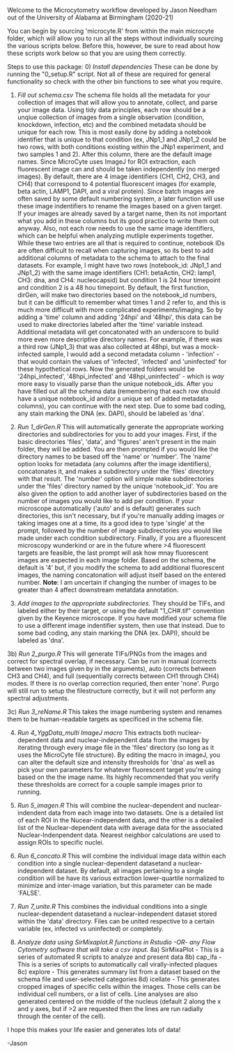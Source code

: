 Welcome to the Microcytometry workflow developed by Jason Needham out of the University of Alabama at Birmingham (2020-21)

You can begin by sourcing 'microcyte.R' from within the main microcyte folder, which will allow you to run all the steps without individually sourcing the various scripts below. Before this, however, be sure to read about how these scripts work below so that you are using them correctly.

Steps to use this package:
0) *Install dependencies* These can be done by running the "0_setup.R" script. Not all of these are required for general functionality so check with the other bin functions to see what you require.

1) *Fill out schema.csv* The schema file holds all the metadata for your collection of images that will allow you to annotate, collect, and parse your image data. Using tidy data principles, each row should be a unqiue collection of images from a single observation (condition, knockdown, infection, etc) and the combined metadata should be unique for each row. This is most easily done by adding a notebook identifier that is unique to that condition (ex, JNp1_1 and JNp1_2 could be two rows, with both conditions existing within the JNp1 experiment, and two samples 1 and 2). After this column, there are the default image names. Since MicroCyte uses ImageJ for ROI extraction, each fluorescent image can and should be taken independently (no merged images). By default, there are 4 image identifiers (CH1, CH2, CH3, and CH4) that correspond to 4 potential fluorescent images (for example, beta actin, LAMP1, DAPI, and a viral protein). Since batch images are often saved by some default numbering system, a later function will use these image indentifiers to rename the images based on a given target. If your images are already saved by a target name, then its not important what you add in these columns but its good practice to write them out anyway. Also, not each row needs to use the same image identifiers, which can be helpful when analyzing mutliple experiments together. While these two entries are all that is required to continue, notebook IDs are often difficult to recall when capturing images, so its best to add additional columns of metadata to the schema to attach to the final datasets. For example, I might have two rows (notebook_id: JNp1_1 and JNp1_2) with the same image identifiers (CH1: betaActin, CH2: lamp1, CH3: dna, and CH4: nucleocapsid) but condition 1 is 24 hour timepoint and condition 2 is a 48 hou timepoint. By default, the first function, dirGen, will make two directories based on the notebook_id numbers, but it can be difficult to remember what times 1 and 2 refer to, and this is much more difficult with more complicated experiments/imaging. So by adding a 'time' column and adding '24hpi' and '48hpi', this data can be used to make directories labeled after the 'time' variable instead. Additional metadata will get concatonated with an underscore to build more even more descriptive directory names. For example, if there was a third row (JNp1_3) that was also collected at 48hpi, but was a mock-infected sample, I would add a second metadata column - 'infection' - that would contain the values of 'infected', 'infected' and 'uninfected' for these hypothetical rows. Now the generated folders would be '24hpi_infected', '48hpi_infected' and '48hpi_uninfected' - which is *way* more easy to visually parse than the unique notebook_ids. After you have filled out all the schema data (remembering that each row should have a unique notebook_id and/or a unique set of added metadata columns), you can continue with the next step. Due to some bad coding, any stain marking the DNA (ex. DAPI), should be labeled as 'dna'.

2) *Run 1_dirGen.R* This will automatically generate the appropriate working directories and subdirectories for you to add your images. First, if the basic directories 'files', 'data', and 'figures' aren't present in the main folder, they will be added. You are then prompted if you would like the directory names to be based off the 'name' or 'number'. The 'name' option looks for metadata (any columns after the image identifiers), concatonates it, and makes a subdirectory under the 'files' directory with that result. The 'number' option will simple make subdirectories under the 'files' directory named by the unique 'notebook_id'. You are also given the option to add another layer of subdirectories based on the number of images you would like to add per condition. If your microscope automatically ('auto' and is default) generates such directories, this isn't necessary, but if you're manually adding images or taking images one at a time, its a good idea to type 'single' at the prompt, followed by the number of image subdirectories you would like made under each condition subdirectory. Finally, if you are a fluorescent microscopy wunderkind or are in the future where >4 fluorescent targets are feasible, the last prompt will ask how mnay fluorescent images are expected in each image folder. Based on the schema, the default is '4' but, if you modify the schema to add additional fluorescent images, the naming concatonation will adjust itself based on the entered number. **Note**: I am uncertain if changing the number of images to be greater than 4 affect downstream metatdata annotation.

3) *Add images to the appropriate subdirectories.* They should be TIFs, and labeled either by their target, or using the default "1_CH#.tif" convention given by the Keyence microscope. If you have modified your schema file to use a different image indentifier system, then use that instead. Due to some bad coding, any stain marking the DNA (ex. DAPI), should be labeled as 'dna'.

3b) *Run 2_purgo.R* This will generate TIFs/PNGs from the images and correct for spectral overlap, if necessary. Can be run in manual (corrects between two images given by in the arguments), auto (corrects between CH3 and CH4), and full (sequentially corrects between CH1 through CH4) modes. If there is no overlap correction requried, then enter 'none'. Purgo will still run to setup the filestructure correctly, but it will not perform any spectral adjustments.

3c) *Run 3_reName.R* This takes the image numbering system and renames them to be human-readable targets as specificed in the schema file.

4) *Run 4_YggData_multi ImageJ macro* This extracts both nuclear-dependent data and nuclear-independent data from the images by iterating through every image file in the 'files' directory (so long as it uses the MicroCyte file structure). By editing the macro in imageJ, you can alter the default size and intensity thresholds for 'dna' as well as pick your own parameters for whatever fluorescent target you're using based on the the image name. Its highly recommended that you verify these thresholds are correct for a couple sample images prior to running.

5) *Run 5_imagen.R* This will combine the nuclear-dependent and nuclear-indendent data from each image into two datasets. One is a detailed list of each ROI in the Nucear-independent data, and the other is a detailed list of the Nuclear-dependent data with average data for the associated Nuclear-Indenpendent data. Nearest neighbor calculations are used to assign ROIs to specific nuclei.

6) *Run 6_concato.R* This will combine the individual image data within each condition into a single nuclear-dependent datasetand a nuclear-independent dataset. By default, all images pertaining to a single condition will be have its various extraction lower-quartile normalized to minimize and inter-image variation, but this parameter can be made 'FALSE'.

7) *Run 7_unite.R* This combines the individual conditions into a single nuclear-dependent datasetand a nuclear-independent dataset stored within the 'data' directory. Files can be united respective to a certain variable (ex, infected vs uninfected) or completely.

8) *Analyze data using SirMixaplot.R functions in Rstudio -OR- any Flow Cytometry software that will take a csv input.*
8a) SirMixaPlot - This is a series of automated R scripts to analyze and present data
8b) cap_ifa - This is a series of scripts to automatically call virally-infected plaques
8c) explore - This generates summary list from a dataset based on the schema file and user-selected categories
8d) icellate - This generates cropped images of specific cells within the images. Those cells can be individual cell numbers, or a list of cells. Line analyses are also generated centered on the middle of the nucleus (default 2 along the x and y axes, but if >2 are requested then the lines are run radially through the center of the cell).

I hope this makes your life easier and generates lots of data!

-Jason
